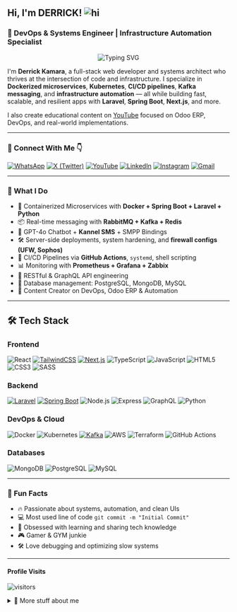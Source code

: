 ## Hi, I'm DERRICK! <img src="https://user-images.githubusercontent.com/1303154/88677602-1635ba80-d120-11ea-84d8-d263ba5fc3c0.gif" width="28px" alt="hi">

### 🚀 DevOps & Systems Engineer | Infrastructure Automation Specialist

<p align="center">
  <img src="https://readme-typing-svg.herokuapp.com?font=Fira+Code&pause=1000&color=58A6FF&width=435&lines=Turning+coffee+into+code+since+2022;DevOps+Enthusiast;Full-Stack+Developer;Tech+Content+Creator;Systems-Engineer" alt="Typing SVG" />
</p>

I'm **Derrick Kamara**, a full-stack web developer and systems architect who thrives at the intersection of code and infrastructure. I specialize in **Dockerized microservices**, **Kubernetes**, **CI/CD pipelines**, **Kafka messaging**, and **infrastructure automation** — all while building fast, scalable, and resilient apps with **Laravel**, **Spring Boot**, **Next.js**, and more.

I also create educational content on [YouTube](https://www.youtube.com/@OdooTanzania) focused on Odoo ERP, DevOps, and real-world implementations.

---

### 🤝 Connect With Me 👇

[![WhatsApp](https://img.shields.io/badge/WhatsApp-25D366?style=for-the-badge&logo=whatsapp&logoColor=white)](https://wa.me/255715083985)
[![X (Twitter)](https://img.shields.io/badge/X_(Twitter)-000000?style=for-the-badge&logo=x&logoColor=white)](https://twitter.com/Derrick11723390)
[![YouTube](https://img.shields.io/badge/YouTube-FF0000?style=for-the-badge&logo=youtube&logoColor=white)](https://www.youtube.com/channel/UC0iXIgBWjJ8dWnroFNt4VZg)
[![LinkedIn](https://img.shields.io/badge/LinkedIn-0077B5?style=for-the-badge&logo=linkedin&logoColor=white)](https://www.linkedin.com/in/dericking01/)
[![Instagram](https://img.shields.io/badge/Instagram-E4405F?style=for-the-badge&logo=instagram&logoColor=white)](https://instagram.com/van_der_warmer)
[![Gmail](https://img.shields.io/badge/Gmail-D14836?style=for-the-badge&logo=gmail&logoColor=white)](mailto:dericking01@gmail.com)

---

### 🔧 What I Do
- 🐳 Containerized Microservices with **Docker + Spring Boot + Laravel + Python**
- 📦 Real-time messaging with **RabbitMQ + Kafka + Redis**
- 🧠 GPT-4o Chatbot + **Kannel SMS** + SMPP Bindings
- 🛠️ Server-side deployments, system hardening, and **firewall configs (UFW, Sophos)**
- 🚀 CI/CD Pipelines via **GitHub Actions**, `systemd`, shell scripting
- 📊 Monitoring with **Prometheus + Grafana + Zabbix**
- 🔗 RESTful & GraphQL API engineering
- 💾 Database management: PostgreSQL, MongoDB, MySQL
- 🎥 Content Creator on DevOps, Odoo ERP & Automation

---

## 🛠 Tech Stack

### Frontend
![React](https://img.shields.io/badge/-React-61DAFB?logo=react&logoColor=white&style=for-the-badge)
[![TailwindCSS](https://img.shields.io/badge/-TailwindCSS-06B6D4?style=for-the-badge&labelColor=black&logo=tailwindcss)](#)
[![Next.js](https://img.shields.io/badge/-Next.js-000000?style=for-the-badge&labelColor=black&logo=next.js)](#)
![TypeScript](https://img.shields.io/badge/-TypeScript-3178C6?logo=typescript&logoColor=white&style=for-the-badge)
![JavaScript](https://img.shields.io/badge/-JavaScript-F7DF1E?logo=javascript&logoColor=black&style=for-the-badge)
![HTML5](https://img.shields.io/badge/-HTML5-E34F26?logo=html5&logoColor=white&style=for-the-badge)
![CSS3](https://img.shields.io/badge/-CSS3-1572B6?logo=css3&logoColor=white&style=for-the-badge)
![SASS](https://img.shields.io/badge/-SASS-CC6699?logo=sass&logoColor=white&style=for-the-badge)

### Backend
[![Laravel](https://img.shields.io/badge/-Laravel-ff2d20?style=for-the-badge&labelColor=black&logo=laravel)](#)
[![Spring Boot](https://img.shields.io/badge/-SpringBoot-6DB33F?style=for-the-badge&labelColor=black&logo=springboot)](#)
![Node.js](https://img.shields.io/badge/-Node.js-339933?logo=node.js&logoColor=white&style=for-the-badge)
![Express](https://img.shields.io/badge/-Express-000000?logo=express&logoColor=white&style=for-the-badge)
![GraphQL](https://img.shields.io/badge/-GraphQL-E10098?logo=graphql&logoColor=white&style=for-the-badge)
![Python](https://img.shields.io/badge/-Python-3776AB?logo=python&logoColor=white&style=for-the-badge)

### DevOps & Cloud
![Docker](https://img.shields.io/badge/-Docker-2496ED?logo=docker&logoColor=white&style=for-the-badge)
![Kubernetes](https://img.shields.io/badge/-Kubernetes-326CE5?logo=kubernetes&logoColor=white&style=for-the-badge)
[![Kafka](https://img.shields.io/badge/-Kafka-231F20?style=for-the-badge&labelColor=black&logo=apachekafka)](#)
![AWS](https://img.shields.io/badge/-AWS-232F3E?logo=amazon-aws&logoColor=white&style=for-the-badge)
![Terraform](https://img.shields.io/badge/-Terraform-623CE4?logo=terraform&logoColor=white&style=for-the-badge)
![GitHub Actions](https://img.shields.io/badge/-GitHub_Actions-2088FF?logo=github-actions&logoColor=white&style=for-the-badge)

### Databases
![MongoDB](https://img.shields.io/badge/-MongoDB-47A248?logo=mongodb&logoColor=white&style=for-the-badge)
![PostgreSQL](https://img.shields.io/badge/-PostgreSQL-4169E1?logo=postgresql&logoColor=white&style=for-the-badge)
![MySQL](https://img.shields.io/badge/-MySQL-4479A1?logo=mysql&logoColor=white&style=for-the-badge)

---

### 🧠 Fun Facts
- 🔥 Passionate about systems, automation, and clean UIs
- :computer: Most used line of code `git commit -m "Initial Commit"`
- 🧠 Obsessed with learning and sharing tech knowledge  
- 🎮 Gamer & GYM junkie  
- 🛠️ Love debugging and optimizing slow systems 

---

<!-- Reference Links -->
[reactplaylist]: https://www.youtube.com/playlist?list=PLwGdqUZWnOp0HSG8A6cOXk8JHbQqaOe1X
[htmltutorial]: https://www.youtube.com/results?search_query=html+full+course
[javascripttutorial]: https://www.youtube.com/results?search_query=javascript+crash+course
[nodetutorial]: https://www.youtube.com/results?search_query=nodejs+crash+course
[mongotutorial]: https://www.youtube.com/results?search_query=mongodb+tutorial
[sqltutorial]: https://www.youtube.com/results?search_query=sql+full+course


#### Profile Visits 

![visitors](https://visitor-badge.glitch.me/badge?page_id=ipenywis.ipenywis)

<details>
<summary>
  📖 More stuff about me
</summary>

---

I love sharing knowledge and working on projects with other developers, and that's why I'm very open to learning.

### 🎯 My Passion ?

I regularly use platforms like **Udemy**, **YouTube**, and hackathons to sharpen my skills in:
- Web & Mobile development
- UI/UX Design
- New tools, frameworks, and emerging technologies

---

### ⏱️ This week Coding Stats

<!--START_SECTION:waka-->

```txt
Python           3 hrs           ████████████▒░░░░░░░░░░░░   49.73 %
XML              1 hr 47 mins    ███████▒░░░░░░░░░░░░░░░░░   29.69 %
PHP              29 mins         ██░░░░░░░░░░░░░░░░░░░░░░░   08.24 %
Bash             17 mins         █▒░░░░░░░░░░░░░░░░░░░░░░░   04.89 %
CSV              14 mins         █░░░░░░░░░░░░░░░░░░░░░░░░   03.96 %
```

<!--END_SECTION:waka-->
---

### 🏆 GitHub Trophies

<p align="center">
  <img src="https://github-profile-trophy.vercel.app/?username=dericking01&theme=algolia&column=6&margin-w=10&margin-h=10"/>
</p>

---

#### Github Stats
![dericking01's Stats](https://github-readme-stats.vercel.app/api?username=dericking01&theme=blue-green&show_icons=true&hide_border=false&count_private=true) <br >
![dericking01's Streak](https://github-readme-streak-stats.herokuapp.com/?user=dericking01&theme=blue-green&hide_border=false) <br >
![dericking01's Top Languages](https://github-readme-stats.vercel.app/api/top-langs/?username=dericking01&theme=blue-green&show_icons=true&hide_border=false&layout=compact) <br >

<!-- ![Derrick's github stats](https://github-readme-stats.vercel.app/api?username=dericking01&count_private=true&theme=tokyonight&hide=contribs,prs) -->

---
### 📹 Tutorials

[<img align="left" alt="React" width="26px" src="https://raw.githubusercontent.com/github/explore/main/topics/react/react.png" />][reactplaylist]
[<img align="left" alt="HTML5" width="26px" src="https://raw.githubusercontent.com/github/explore/main/topics/html/html.png" />][htmltutorial]
[<img align="left" alt="JavaScript" width="26px" src="https://raw.githubusercontent.com/github/explore/main/topics/javascript/javascript.png" />][javascripttutorial]
[<img align="left" alt="Node.js" width="26px" src="https://raw.githubusercontent.com/github/explore/main/topics/nodejs/nodejs.png" />][nodetutorial]
[<img align="left" alt="MongoDB" width="26px" src="https://raw.githubusercontent.com/github/explore/main/topics/mongodb/mongodb.png" />][mongotutorial]
[<img align="left" alt="SQL" width="26px" src="https://raw.githubusercontent.com/github/explore/main/topics/sql/sql.png" />][sqltutorial]

<br/><br/>
#### 🧭 Bizness

📨 **Mail**: dericking01@gmail.com  
🗂️ **Docs & Process Modeling**: Notion, Confluence, Draw.io  
📊 **Monitoring Tools**: Prometheus, Grafana, Zabbix  
🛡️ **Security Tools**: UFW, Fail2Ban, Sophos, Certbot, Cyberoam
<br/><br/>
### 🛠 Projects & Content

🔹 SMS Campaign Microservice – Kafka + Laravel + Kannel + Redis  
🔹 HealthBot w/ GPT-4o – SMS + Voice IVR + PBX + Spring Boot  
🔹 AsiliLooks – Ecommerce & Salon Management with Laravel CMS  
🔹 Remote NCD Patient Care Platform – Laravel + Vue.js + MySQL  
🔹 More on [YouTube](https://www.youtube.com/channel/UC0iXIgBWjJ8dWnroFNt4VZg)
<br/><br/>
## 🎥 Latest YouTube Videos
<!-- TODO: Replace with your actual YouTube video links -->
- [Video Title 1](https://youtu.be/gw4lZhbCmy8?si=BecylfCEdaTRx6CW)
- [Video Title 2](https://youtu.be/3UqHwR0BO8w?si=TxJ0b2FcxMhtQVkX)
- [Video Title 3](https://youtu.be/Yi61yLHS3xo?si=yupaN9yMTBVxBdCm)

▶️ [More Videos...](https://www.youtube.com/@OdooTanzania)

</details>


[reactplaylist]: https://www.youtube.com/watch?v=KxXXEL-k47Y&list=PLvXDmnBbOF7RnYiZvDwl2Pzcs2kfi10wd
[vscodetutorial]: https://www.youtube.com/watch?v=Bkie2ai8qeE&t=8s
[htmltutorial]: https://www.youtube.com/watch?v=VK6MXVxOsws&t=27s
[javascripttutorial]: https://www.youtube.com/watch?v=D-LHKvmX37E

